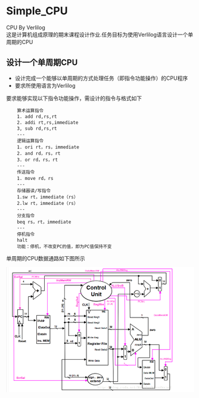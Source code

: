 # Simple_CPU
CPU By Verlilog  
这是计算机组成原理的期末课程设计作业.任务目标为使用Verlilog语言设计一个单周期的CPU

## 设计一个单周期CPU  

- 设计完成一个能够以单周期的方式处理任务（即指令功能操作）的CPU程序
- 要求所使用语言为Verlilog


要求能够实现以下指令功能操作，需设计的指令与格式如下
```
    算术运算指令
    1. add rd,rs,rt
    2. addi rt,rs,immediate
    3, sub rd,rs,rt
    ---
    逻辑运算指令
    1. ori rt，rs，immediate
    2. and rd，rs，rt
    3. or rd，rs，rt
    ---
    传送指令
    1. move rd，rs
    ---
    存储器读/写指令
    1.sw rt，immediate（rs）
    2.lw rt，immediate（rs）
    ---
    分支指令
    beq rs，rt，immediate
    ---
    停机指令
    halt
    功能：停机，不改变PC的值，即为PC值保持不变
```
单周期的CPU数据通路如下图所示  

![数据通路](Img/DataPath.png)
